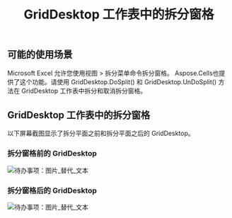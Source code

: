 ﻿---
title: GridDesktop 工作表中的拆分窗格
type: docs
weight: 180
url: /zh/net/split-panes-in-griddesktop-worksheet/
---
## **可能的使用场景**
Microsoft Excel 允许您使用视图 > 拆分菜单命令拆分窗格。 Aspose.Cells也提供了这个功能。请使用 GridDesktop.DoSplit() 和 GridDesktop.UnDoSplit() 方法在 GridDesktop 工作表中拆分和取消拆分窗格。
## **GridDesktop 工作表中的拆分窗格**
以下屏幕截图显示了拆分平面之前和拆分平面之后的 GridDesktop。
### **拆分窗格前的 GridDesktop**
![待办事项：图片_替代_文本](split-panes-in-griddesktop-worksheet_1.png)
### **拆分窗格后的 GridDesktop**
![待办事项：图片_替代_文本](split-panes-in-griddesktop-worksheet_2.png)
